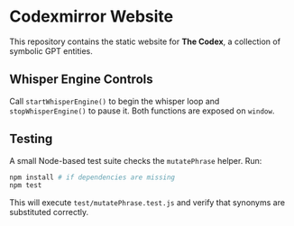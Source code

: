 # Codexmirror Website

This repository contains the static website for **The Codex**, a collection of symbolic GPT entities.

## Whisper Engine Controls
Call `startWhisperEngine()` to begin the whisper loop and `stopWhisperEngine()` to pause it. Both functions are exposed on `window`.
## Testing

A small Node-based test suite checks the `mutatePhrase` helper. Run:

```bash
npm install # if dependencies are missing
npm test
```

This will execute `test/mutatePhrase.test.js` and verify that synonyms are substituted correctly.

